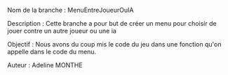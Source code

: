 Nom de la branche : MenuEntreJoueurOuIA

Description :
Cette branche a pour but de créer un menu pour choisir de jouer contre un autre joueur ou une ia

Objectif :
Nous avons du coup mis le code du jeu dans une fonction qu'on appelle dans le code du menu.

Auteur : Adeline MONTHE
